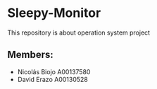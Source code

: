 # Sleepy-Monitor
This repository is about operation system project

## Members:
 - Nicolás Biojo A00137580
 - David Erazo A00130528
